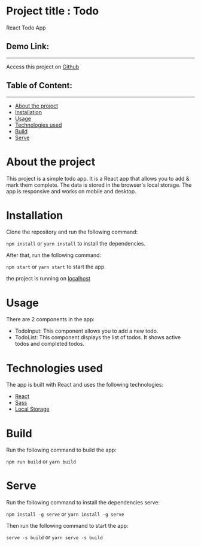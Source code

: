 # Project title : Todo

React Todo App

## Demo Link:

---

Access this project on [Github](https://pesto-students.github.io/p2-kapil-Siddhant-ops/)

## Table of Content:

---

- [About the project](#about-the-project)
- [Installation](#installation)
- [Usage](#usage)
- [Technologies used](#technologies-used)
- [Build](#build)
- [Serve](#serve)

<!-- Create a title of about the project with id about-the-project -->

# About the project

This project is a simple todo app.
It is a React app that allows you to add & mark them complete.
The data is stored in the browser's local storage.
The app is responsive and works on mobile and desktop.

# Installation

Clone the repository and run the following command:

`npm install` or `yarn install` to install the dependencies.

After that, run the following command:

`npm start` or `yarn start` to start the app.

the project is running on [localhost](http://localhost:3000)

# Usage

There are 2 components in the app:

- TodoInput: This component allows you to add a new todo.
- TodoList: This component displays the list of todos. It shows active todos and completed todos.

# Technologies used

The app is built with React and uses the following technologies:

- [React](https://reactjs.org/)
- [Sass](https://sass-lang.com/)
- [Local Storage](https://developer.mozilla.org/en-US/docs/Web/API/Window/localStorage)

# Build

Run the following command to build the app:

`npm run build` or `yarn build`

# Serve

Run the following command to install the dependencies serve:

`npm install -g serve` or `yarn install -g serve`

Then run the following command to start the app:

`serve -s build` or `yarn serve -s build`

